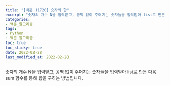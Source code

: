```yaml
---
title: "[백준 11720] 숫자의 합"
excerpt: "숫자의 개수 N을 입력받고, 공백 없이 주어지는 숫자들을 입력받아 list로 만든 다음 sum 함수를 통해 합을 구하는 방법입니다."
categories: 
- 백준_알고리즘
tags:
- Python
- 백준_알고리즘
toc: true
toc_sticky: true
date: 2022-02-28
last_modified_at: 2022-02-28
---
```


숫자의 개수 N을 입력받고, 공백 없이 주어지는 숫자들을 입력받아 list로 만든 다음 sum 함수를 통해 합을 구하는 방법입니다.

<script src="https://gist.github.com/Ryumaker/f7c10c0b8c9c3c3dc2ea8c2000f69bbd.js"></script>

